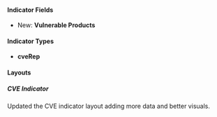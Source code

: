 
#### Indicator Fields

- New: **Vulnerable Products**

#### Indicator Types

- **cveRep**

#### Layouts

##### CVE Indicator

Updated the CVE indicator layout adding more data and better visuals.
